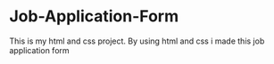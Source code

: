 # Job-Application-Form
This is my html and css project. By using html and css i made this job application form
